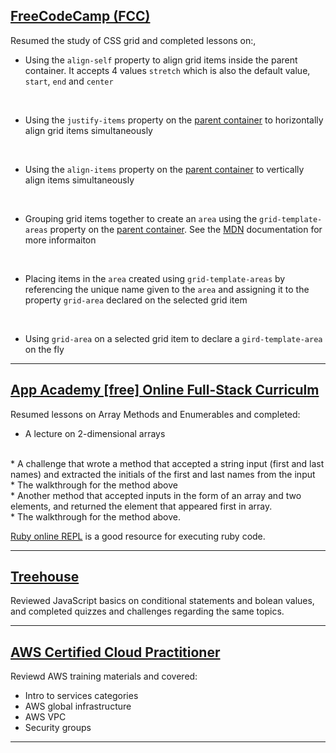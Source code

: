 ## [FreeCodeCamp (FCC)](https://freecodecamp.org/)
Resumed the study of CSS grid and completed lessons on:,
* Using the `align-self` property to align grid items inside the parent container. It accepts 4 values `stretch` which is also the default value, `start`,  `end` and `center`
<br>

* Using the `justify-items` property on the [parent container]() to horizontally align grid items simultaneously
<br>

* Using the `align-items` property on the [parent container]() to vertically align items simultaneously
<br>

* Grouping grid items together to create an `area` using the `grid-template-areas` property on the [parent container](). See the [MDN](https://developer.mozilla.org/en-US/docs/Web/CSS/grid-template-areas) documentation for more informaiton
<br>

* Placing items in the `area` created using `grid-template-areas` by referencing the unique name given to the `area` and assigning it to the property `grid-area` declared on the selected grid item
<br>

* Using `grid-area` on a selected grid item to declare a `gird-template-area` on the fly
<hr>

## [App Academy [free] Online Full-Stack Curriculm](https://open.appacademy.io)
Resumed lessons on Array Methods and Enumerables and completed:
* A lecture on 2-dimensional arrays
<br>
* A challenge that wrote a method that accepted a string input (first and last names) and extracted the initials of the first and last names from the input 
<br>
* The walkthrough for the method above
<br>
* Another method that accepted inputs in the form of an array and two elements, and returned the element that appeared first in array.
<br>
* The walkthrough for the method above.

[Ruby online REPL](https://repl.it) is a good resource for executing ruby code.
<hr>

## [Treehouse](https://teamtreehouse.com)
Reviewed JavaScript basics on conditional statements and bolean values, and completed quizzes and challenges regarding the same topics.
<hr>

## [AWS Certified Cloud Practitioner](https://aws.amazon.com/training/course-descriptions/?nav=tc&loc=2)
Reviewd AWS training materials and covered:
* Intro to services categories
* AWS global infrastructure
* AWS VPC
* Security groups
<hr>
